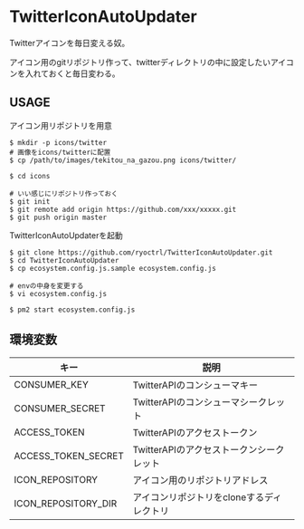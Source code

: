 # TwitterIconAutoUpdater

Twitterアイコンを毎日変える奴。

アイコン用のgitリポジトリ作って、twitterディレクトリの中に設定したいアイコンを入れておくと毎日変わる。

## USAGE

アイコン用リポジトリを用意
```
$ mkdir -p icons/twitter
# 画像をicons/twitterに配置
$ cp /path/to/images/tekitou_na_gazou.png icons/twitter/

$ cd icons

# いい感じにリポジトリ作っておく
$ git init
$ git remote add origin https://github.com/xxx/xxxxx.git
$ git push origin master
```


TwitterIconAutoUpdaterを起動
```
$ git clone https://github.com/ryoctrl/TwitterIconAutoUpdater.git
$ cd TwitterIconAutoUpdater
$ cp ecosystem.config.js.sample ecosystem.config.js

# envの中身を変更する
$ vi ecosystem.config.js

$ pm2 start ecosystem.config.js
```

## 環境変数

|キー|説明|
|--|--|
|CONSUMER_KEY|TwitterAPIのコンシューマキー|
|CONSUMER_SECRET|TwitterAPIのコンシューマシークレット|
|ACCESS_TOKEN|TwitterAPIのアクセストークン|
|ACCESS_TOKEN_SECRET|TwitterAPIのアクセストークンシークレット|
|ICON_REPOSITORY|アイコン用のリポジトリアドレス|
|ICON_REPOSITORY_DIR|アイコンリポジトリをcloneするディレクトリ||
